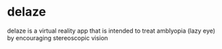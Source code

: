 delaze
======

delaze is a virtual reality app that is intended to treat amblyopia (lazy eye) by encouraging stereoscopic vision
